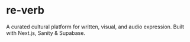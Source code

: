 # re-verb
A curated cultural platform for written, visual, and audio expression. Built with Next.js, Sanity &amp; Supabase.
